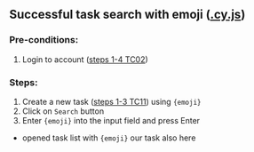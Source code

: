 ## Successful task search with emoji ([.cy.js](/cypress/e2e/4.%20Search%20and%20Filtering/TC35.cy.js))
### Pre-conditions:
1. Login to account ([steps 1-4 TC02](/Test_cases/TC02.md))
### Steps:
1. Create a new task ([steps 1-3 TC11](/Test_cases/TC11.md)) using `{emoji}`
2. Click on `Search` button
3. Enter `{emoji}` into the input field and press Enter
* opened task list with `{emoji}` our task also here